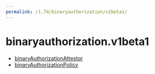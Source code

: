 ```yaml
---
permalink: /1.74/binaryauthorization/v1beta1/
---
```


# binaryauthorization.v1beta1



* [binaryAuthorizationAttestor](binaryAuthorizationAttestor.md)
* [binaryAuthorizationPolicy](binaryAuthorizationPolicy.md)